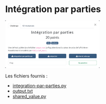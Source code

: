 # Intégration par parties

<img alt="énoncé du challenge" src="enonce.png" width=300>

Les fichiers fournis :
- [integration-par-parties.py](integration-par-parties.py)
- [output.txt](output.txt)
- [shared_value.py](shared_value.py)

